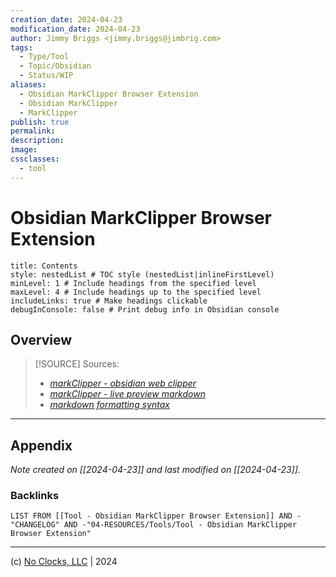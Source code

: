 ```yaml
---
creation_date: 2024-04-23
modification_date: 2024-04-23
author: Jimmy Briggs <jimmy.briggs@jimbrig.com>
tags:
  - Type/Tool
  - Topic/Obsidian
  - Status/WIP
aliases:
  - Obsidian MarkClipper Browser Extension
  - Obsidian MarkClipper
  - MarkClipper
publish: true
permalink:
description:
image:
cssclasses:
  - tool
---
```



# Obsidian MarkClipper Browser Extension

```table-of-contents
title: Contents 
style: nestedList # TOC style (nestedList|inlineFirstLevel)
minLevel: 1 # Include headings from the specified level
maxLevel: 4 # Include headings up to the specified level
includeLinks: true # Make headings clickable
debugInConsole: false # Print debug info in Obsidian console
```

## Overview

> [!SOURCE] Sources:
> - *[markClipper - obsidian web clipper](https://chromewebstore.google.com/detail/markclipper-obsidian-web/mcbhalpamcihagflkpllacdcfmmnjemn?hl=en-US&utm_source=ext_sidebar)*
> - *[markClipper - live preview markdown](https://markclipper.noterail.site/)*
> - *[markdown formatting syntax](https://markclipper.noterail.site/guide/)*

***

## Appendix

*Note created on [[2024-04-23]] and last modified on [[2024-04-23]].*

### Backlinks

```dataview
LIST FROM [[Tool - Obsidian MarkClipper Browser Extension]] AND -"CHANGELOG" AND -"04-RESOURCES/Tools/Tool - Obsidian MarkClipper Browser Extension"
```

***

(c) [No Clocks, LLC](https://github.com/noclocks) | 2024